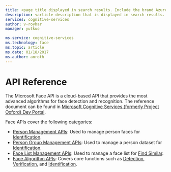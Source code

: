 ```yaml
---
title: <page title displayed in search results. Include the brand Azure. Up to 60 characters> | Microsoft Docs
description: <article description that is displayed in search results. 115 - 145 characters.>
services: cognitive-services
author: v-royhar
manager: yutkuo

ms.service: cognitive-services
ms.technology: face
ms.topic: article
ms.date: 01/18/2017
ms.author: anroth
---
```


# API Reference


The Microsoft Face API is a cloud-based API that provides the most advanced algorithms for face detection and recognition. The reference document can be found in [Microsoft Cognitive Services (formerly Project Oxford) Dev Portal](https://westus.dev.cognitive.microsoft.com/docs/services/563879b61984550e40cbbe8d/operations/563879b61984550f30395236).

Face APIs cover the following categories:
- [Person Management APIs](https://westus.dev.cognitive.microsoft.com/docs/services/563879b61984550e40cbbe8d/operations/563879b61984550f3039523c): Used to manage person faces for [Identification](https://westus.dev.cognitive.microsoft.com/docs/services/563879b61984550e40cbbe8d/operations/563879b61984550f30395239).
- [Person Group Management APIs](https://westus.dev.cognitive.microsoft.com/docs/services/563879b61984550e40cbbe8d/operations/563879b61984550f30395244): Used to manage a person dataset for [Identification](https://westus.dev.cognitive.microsoft.com/docs/services/563879b61984550e40cbbe8d/operations/563879b61984550f30395239).
- [Face List Management APIs](https://westus.dev.cognitive.microsoft.com/docs/services/563879b61984550e40cbbe8d/operations/563879b61984550f3039524b): Used to manage a face list for [Find Similar](https://westus.dev.cognitive.microsoft.com/docs/services/563879b61984550e40cbbe8d/operations/563879b61984550f30395237).
- [Face Algorithm APIs](https://westus.dev.cognitive.microsoft.com/docs/services/563879b61984550e40cbbe8d/operations/563879b61984550f30395236): Covers core functions such as [Detection](https://westus.dev.cognitive.microsoft.com/docs/services/563879b61984550e40cbbe8d/operations/563879b61984550f30395236), [Verification](https://westus.dev.cognitive.microsoft.com/docs/services/563879b61984550e40cbbe8d/operations/563879b61984550f3039523a), and [Identification](https://westus.dev.cognitive.microsoft.com/docs/services/563879b61984550e40cbbe8d/operations/563879b61984550f30395239).
